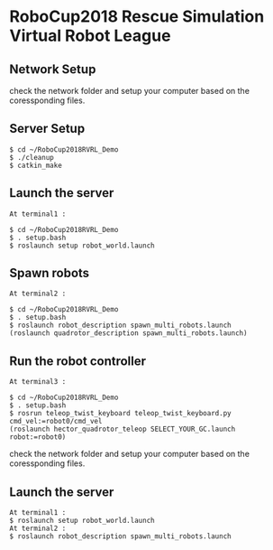 # RoboCup2018 Rescue Simulation Virtual Robot League 



##  Network Setup

check the network folder and setup your computer based on the coressponding files.  
  

## Server Setup 
    $ cd ~/RoboCup2018RVRL_Demo  
    $ ./cleanup    
    $ catkin_make  
  
## Launch the server
    At terminal1 :  

    $ cd ~/RoboCup2018RVRL_Demo  
    $ . setup.bash  
    $ roslaunch setup robot_world.launch  

## Spawn robots
    At terminal2 :  

    $ cd ~/RoboCup2018RVRL_Demo  
    $ . setup.bash  
    $ roslaunch robot_description spawn_multi_robots.launch  
    (roslaunch quadrotor_description spawn_multi_robots.launch)  

## Run the robot controller
    At terminal3 :  

    $ cd ~/RoboCup2018RVRL_Demo  
    $ . setup.bash  
    $ rosrun teleop_twist_keyboard teleop_twist_keyboard.py cmd_vel:=robot0/cmd_vel  
    (roslaunch hector_quadrotor_teleop SELECT_YOUR_GC.launch robot:=robot0)  

check the network folder and setup your computer based on the coressponding files.
  
 ## Launch the server
    At terminal1 :  
    $ roslaunch setup robot_world.launch  
    At terminal2 :  
    $ roslaunch robot_description spawn_multi_robots.launch  



